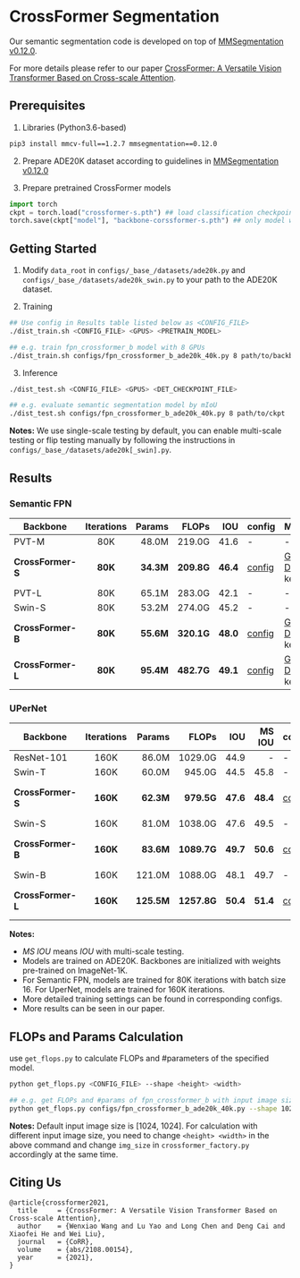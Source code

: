 # CrossFormer Segmentation
Our semantic segmentation code is developed on top of [MMSegmentation v0.12.0](https://github.com/open-mmlab/mmsegmentation/tree/v0.12.0).

For more details please refer to our paper [CrossFormer: A Versatile Vision Transformer Based on Cross-scale Attention](https://arxiv.org/pdf/2108.00154.pdf).




## Prerequisites

1. Libraries (Python3.6-based)
```bash
pip3 install mmcv-full==1.2.7 mmsegmentation==0.12.0
```

2. Prepare ADE20K dataset according to guidelines in [MMSegmentation v0.12.0](https://github.com/open-mmlab/mmsegmentation/tree/v0.12.0)

3. Prepare pretrained CrossFormer models
```python
import torch
ckpt = torch.load("crossformer-s.pth") ## load classification checkpoint
torch.save(ckpt["model"], "backbone-corssformer-s.pth") ## only model weights are needed
```



## Getting Started

1. Modify `data_root` in `configs/_base_/datasets/ade20k.py`  and `configs/_base_/datasets/ade20k_swin.py` to your path to the ADE20K dataset.

2. Training
```bash
## Use config in Results table listed below as <CONFIG_FILE>
./dist_train.sh <CONFIG_FILE> <GPUS> <PRETRAIN_MODEL>

## e.g. train fpn_crossformer_b model with 8 GPUs
./dist_train.sh configs/fpn_crossformer_b_ade20k_40k.py 8 path/to/backbone-corssformer-s.pth
```

3. Inference
```bash
./dist_test.sh <CONFIG_FILE> <GPUS> <DET_CHECKPOINT_FILE>

## e.g. evaluate semantic segmentation model by mIoU
./dist_test.sh configs/fpn_crossformer_b_ade20k_40k.py 8 path/to/ckpt
```
**Notes:** We use single-scale testing by default, you can enable multi-scale testing or flip testing manually by following the instructions in `configs/_base_/datasets/ade20k[_swin].py`.




## Results

### Semantic FPN

| Backbone      | Iterations | Params | FLOPs | IOU | config| Models|
| ------------- | :-----: | ------:| -----:| ------:| :-----| :---------------|
| PVT-M         | 80K    | 48.0M | 219.0G | 41.6  | - | - |
| **CrossFormer-S** | **80K**    | **34.3M** | **209.8G** | **46.4**  | [config](./configs/fpn_crossformer_s_ade20k_40k.py)   | [Google Drive](https://drive.google.com/file/d/1I-zpGG5rvkTtrTUnOF8Fx11yeb6pXGYi/view?usp=sharing)/[BaiduCloud](https://pan.baidu.com/s/14K3gJS3UcnEZNwhTWHdsFg), key: sn5h |
| PVT-L         | 80K    | 65.1M | 283.0G | 42.1  | - | - |
| Swin-S        | 80K    | 53.2M | 274.0G | 45.2  | - | - |
| **CrossFormer-B** | **80K**    | **55.6M** | **320.1G** | **48.0**  | [config](./configs/fpn_crossformer_b_ade20k_40k.py)   | [Google Drive](https://drive.google.com/file/d/1EjAnRc8Sau0un1ymqDVhFebHPeBIjukK/view?usp=sharing)/[BaiduCloud](https://pan.baidu.com/s/1eCYENrLZsxjAQKW3eAQeUA), key: joi5 |
| **CrossFormer-L** | **80K**    | **95.4M** | **482.7G** | **49.1** | [config](./configs/fpn_crossformer_l_ade20k_40k.py)   | [Google Drive](https://drive.google.com/file/d/12WS9lX9yR5skxdt3N2HE3b2EaDSMwUMY/view?usp=sharing)/[BaiduCloud](https://pan.baidu.com/s/150b8-v1StaMHACIaM0hZVA), key: 6v5d |

### UPerNet

| Backbone      | Iterations | Params | FLOPs | IOU    | MS IOU | config| Models|
| ------------- | :--------: | ------:| -----:| ------:| ------:| :-----| :---------------|
| ResNet-101    | 160K   | 86.0M | 1029.0G | 44.9  | - | - | - |
| Swin-T        | 160K   | 60.0M | 945.0G  | 44.5  | 45.8 | - | - |
| **CrossFormer-S** | **160K**   | **62.3M** | **979.5G**  | **47.6**  | **48.4** | [config](./configs/upernet_crossformer_s_ade20k.py)   | [Google Drive](https://drive.google.com/file/d/1VKu4D6oxYdO1VVILLMhOQy8oCxKGH5gx/view?usp=sharing)/[BaiduCloud](https://pan.baidu.com/s/1MLcAOiJ22AFKUa6_t1psOQ), key: wesb |
| Swin-S        | 160K   | 81.0M | 1038.0G | 47.6  | 49.5 | - | - |
| **CrossFormer-B** | **160K**   | **83.6M** | **1089.7G** | **49.7**  | **50.6** | [config](./configs/upernet_crossformer_b_ade20k.py)   | [Google Drive](https://drive.google.com/file/d/1B8VTNeidrzlfsOkQUKgmX4m_UfCIm58i/view?usp=sharing)/[BaiduCloud](https://pan.baidu.com/s/1311pBQluwJGiVdWY1WE16Q), key: j061 |
| Swin-B        | 160K   | 121.0M| 1088.0G | 48.1  | 49.7 | - | - |
| **CrossFormer-L** | **160K**   | **125.5M**| **1257.8G** | **50.4** | **51.4** | [config](./configs/upernet_crossformer_l_ade20k.py)   | [Google Drive](https://drive.google.com/file/d/1I9ph5MeCwlTF2PNCkIYMFXYsdywp9nU1/view?usp=sharing)/[BaiduCloud](https://pan.baidu.com/s/1Yu8QB42hcbKNGQ46Wx_NaQ), key: 17ks |

**Notes:**
- *MS IOU* means *IOU* with multi-scale testing.
- Models are trained on ADE20K. Backbones are initialized with weights pre-trained on ImageNet-1K.
- For Semantic FPN, models are trained for 80K iterations with batch size 16. For UperNet, models are trained for 160K iterations.
- More detailed training settings can be found in corresponding configs.
- More results can be seen in our paper.




## FLOPs and Params Calculation
use `get_flops.py` to calculate FLOPs and #parameters of the specified model.
```bash
python get_flops.py <CONFIG_FILE> --shape <height> <width>

## e.g. get FLOPs and #params of fpn_crossformer_b with input image size [1024, 1024]
python get_flops.py configs/fpn_crossformer_b_ade20k_40k.py --shape 1024 1024
```

**Notes:** Default input image size is [1024, 1024]. For calculation with different input image size, you need to change `<height> <width>` in the above command and change `img_size` in `crossformer_factory.py` accordingly at the same time.




## Citing Us

```
@article{crossformer2021,
  title     = {CrossFormer: A Versatile Vision Transformer Based on Cross-scale Attention},
  author    = {Wenxiao Wang and Lu Yao and Long Chen and Deng Cai and Xiaofei He and Wei Liu},
  journal   = {CoRR},
  volume    = {abs/2108.00154},
  year      = {2021},
}
```
